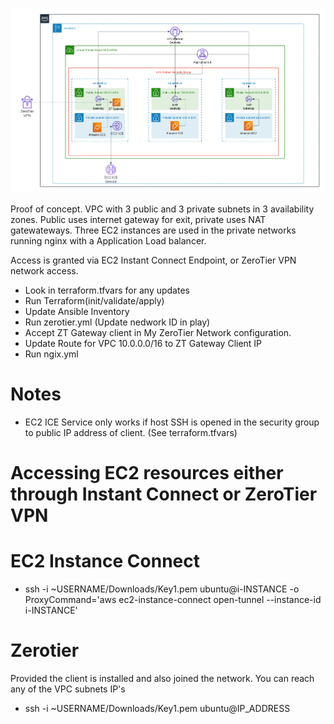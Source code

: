 ![Poof of Concept Design](poc-network.png)

Proof of concept. VPC with 3 public and 3 private subnets in 3 availability zones.  Public uses internet gateway for exit, private uses NAT gatewateways.
Three EC2 instances are used in the private networks running nginx with a Application Load balancer.

Access is granted via EC2 Instant Connect Endpoint, or ZeroTier VPN network access.


* Look in terraform.tfvars for any updates
* Run Terraform(init/validate/apply)
* Update Ansible Inventory
* Run zerotier.yml (Update nedwork ID in play)
* Accept ZT Gateway client in My ZeroTier Network configuration. 
* Update Route for VPC 10.0.0.0/16 to ZT Gateway Client IP
* Run ngix.yml

# Notes
* EC2 ICE Service only works if host SSH is opened in the security group to public IP address of client. (See terraform.tfvars)

# Accessing EC2 resources either through Instant Connect or ZeroTier VPN

# EC2 Instance Connect

* ssh -i ~USERNAME/Downloads/Key1.pem ubuntu@i-INSTANCE -o ProxyCommand='aws ec2-instance-connect open-tunnel --instance-id i-INSTANCE'

# Zerotier
Provided the client is installed and also joined the network. You can reach any of the VPC subnets IP's

* ssh -i ~USERNAME/Downloads/Key1.pem ubuntu@IP_ADDRESS 




